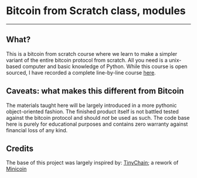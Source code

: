 # Bitcoin from Scratch class, modules
---

## What?

This is a bitcoin from scratch course where we learn to make a simpler variant of the entire bitcoin protocol from scratch. All you need is a unix-based computer and basic knowledge of Python. While this course is open sourced, I have recorded a complete line-by-line course [here](https://cryptofromzero.com).


## Caveats: what makes this different from Bitcoin

The materials taught here will be largely introduced in a more pythonic object-oriented fashion. The finished product itself is not battled tested against the bitcoin protocol and should *not* be used as such. The code base here is purely for educational purposes and contains zero warranty against financial loss of any kind.


## Credits

The base of this project was largely inspired by: [TinyChain](https://github.com/jamesob/tinychain); a rework of [Minicoin](https://github.com/ziyuanliu/minicoin)
